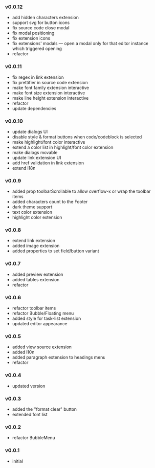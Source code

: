 ### v0.0.12
- add hidden characters extension
- support svg for button icons
- fix source code close modal
- fix modal positioning
- fix extension icons
- fix extensions' modals — open a modal only for that editor instance which triggered opening
- refactor

### v0.0.11
- fix regex in link extension
- fix prettifier in source code extension
- make font family extension interactive
- make font size extension interactive
- make line height extension interactive
- refactor
- update dependencies

### v0.0.10
- update dialogs UI
- disable style & format buttons when code/codeblock is selected
- make highlight/font color interactive
- extend a color list in highlight/font color extension
- make dialogs movable
- update link extension UI
- add href validation in link extension
- extend i18n

### v0.0.9
- added prop toolbarScrollable to allow overflow-x or wrap the toolbar items
- added characters count to the Footer
- dark theme support
- text color extension
- highlight color extension

### v0.0.8
- extend link extension
- added image extension
- added properties to set field/button variant

### v0.0.7
- added preview extension
- added tables extension
- refactor

### v0.0.6
- refactor toolbar items
- refactor Bubble/Floating menu
- added style for task-list extension
- updated editor appearance

### v0.0.5
- added view source extension
- added l10n
- added paragraph extension to headings menu
- refactor

### v0.0.4
- updated version

### v0.0.3
- added the "format clear" button
- extended font list

### v0.0.2
- refactor BubbleMenu

### v0.0.1
- initial
